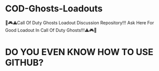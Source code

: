 # COD-Ghosts-Loadouts
🔰🎮⚠Call Of Duty Ghosts Loadout Discussion Repository!!! Ask Here For Good Loadout In Call Of Duty Ghosts!!!⚠🎮🔰
# DO YOU EVEN KNOW HOW TO USE GITHUB?
